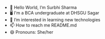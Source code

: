 - 👋 Hello World, I’m Surbhi Sharma
- 🖥️ I'm a BCA undergraduate at DHSGU Sagar
- 👀 I’m interested in learning new technologies 
- 📫 How to reach me README.md
- 😄 Pronouns: She/her

<!---
Surbhi-Sharma-30/Surbhi-Sharma-30 is a ✨ special ✨ repository because its `README.md` (this file) appears on your GitHub profile.
You can click the Preview link to take a look at your changes.
--->
